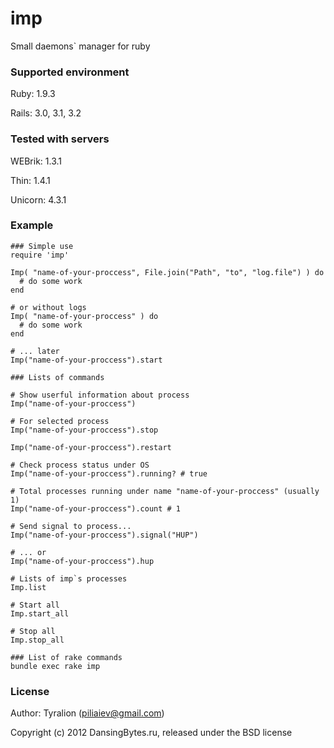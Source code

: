 imp
======


Small daemons` manager for ruby

### Supported environment

Ruby:   1.9.3

Rails:  3.0, 3.1, 3.2

### Tested with servers

WEBrik:     1.3.1

Thin:       1.4.1

Unicorn:    4.3.1

### Example

    ### Simple use
    require 'imp'

    Imp( "name-of-your-proccess", File.join("Path", "to", "log.file") ) do
      # do some work
    end

    # or without logs
    Imp( "name-of-your-proccess" ) do
      # do some work
    end

    # ... later
    Imp("name-of-your-proccess").start

    ### Lists of commands

    # Show userful information about process
    Imp("name-of-your-proccess")

    # For selected process
    Imp("name-of-your-proccess").stop

    Imp("name-of-your-proccess").restart

    # Check process status under OS
    Imp("name-of-your-proccess").running? # true

    # Total processes running under name "name-of-your-proccess" (usually 1)
    Imp("name-of-your-proccess").count # 1

    # Send signal to process...
    Imp("name-of-your-proccess").signal("HUP")

    # ... or
    Imp("name-of-your-proccess").hup

    # Lists of imp`s processes
    Imp.list

    # Start all
    Imp.start_all

    # Stop all
    Imp.stop_all

    ### List of rake commands
    bundle exec rake imp

### License

Author: Tyralion (piliaiev@gmail.com)

Copyright (c) 2012 DansingBytes.ru, released under the BSD license